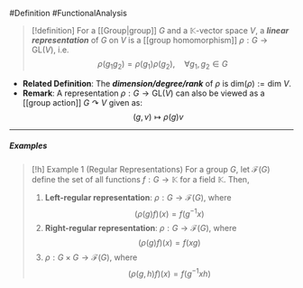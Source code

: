 #Definition #FunctionalAnalysis 

> [!definition]
> For a [[Group|group]] $G$ and a $\mathbb{K}$-vector space $V$, a ***linear representation*** of $G$ on $V$ is a [[group homomorphism]] $\rho:G\to \text{GL}(V)$, i.e.$$\rho(g_{1}g_{2})=\rho(g_{1})\rho(g_{2}),\quad \forall g_{1},g_{2}\in G$$
- **Related Definition**: The ***dimension/degree/rank*** of $\rho$ is $\text{dim}(\rho):=\text{dim }V$.
- **Remark**: A representation $\rho:G\to \text{GL}(V)$ can also be viewed as a [[group action]] $G \curvearrowright V$ given as: $$(g,v)\mapsto \rho(g)v$$
---
##### Examples
> [!h] Example 1 (Regular Representations)
> For a group $G$, let $\mathcal{F}(G)$ define the set of all functions $f:G \to \mathbb{K}$ for a field $\mathbb{K}$. Then, 
> 1. **Left-regular representation**: $\rho:G\to \mathcal{F}(G)$, where$$(\rho(g)f)(x)=f(g^{-1}x)$$
> 2. **Right-regular representation**: $\rho:G\to \mathcal{F}(G)$, where$$(\rho(g)f)(x)=f(xg)$$
> 3. $\rho:G\times G\to \mathcal{F}(G)$, where$$(\rho(g,h)f)(x)=f(g^{-1}xh)$$